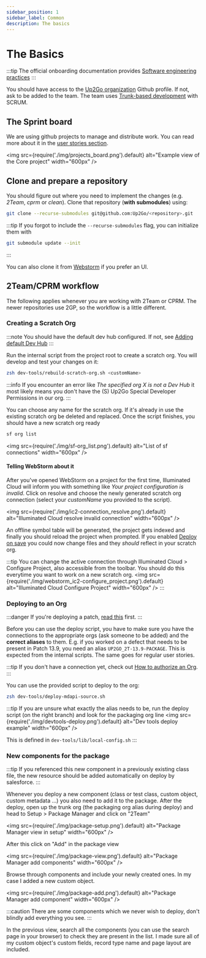 ```yaml
---
sidebar_position: 1
sidebar_label: Common
description: The basics
---
```


# The Basics

:::tip
The official onboarding documentation provides [Software engineering practices](https://sites.google.com/up2go.com/up2go-devson-boarding/software-engineering-practices)
:::

You should have access to the [Up2Go organization](https://github.com/Up2Go) Github profile. If not, ask to be added to the team. The team uses [Trunk-based development](https://www.atlassian.com/continuous-delivery/continuous-integration/trunk-based-development) with SCRUM.

## The Sprint board

We are using github projects to manage and distribute work. You can read more about it in the [user stories section](/contributing-code/user-stories).

<img
src={require('./img/projects_board.png').default}
alt="Example view of the Core project"
width="600px"
/>


## Clone and prepare a repository

You should figure out where you need to implement the changes (e.g. _2Team_, _cprm_ or _clean_). Clone that repository (**with submodules**) using:

```bash
git clone --recurse-submodules git@github.com:Up2Go/<repository>.git
```

:::tip
If you forgot to include the `--recurse-submodules` flag, you can initialize them with

```bash
git submodule update --init
```

:::

You can also clone it from [Webstorm](/environment/webstorm#github) if you prefer an UI.

## 2Team/CPRM workflow

The following applies whenever you are working with 2Team or CPRM. The newer repositories use 2GP, so the workflow is a little different.

### Creating a Scratch Org 

:::note
You should have the default dev hub configured. If not, see [Adding default Dev Hub](/environment/sf#adding-default-dev-hub)
:::

Run the internal script from the project root to create a scratch org. You will develop and test your changes on it:

```bash
zsh dev-tools/rebuild-scratch-org.sh <customName>
```

:::info
If you encounter an error like _The specified org X is not a Dev Hub_ it most likely means you don't have the (S) Up2Go Special Developer Permissions in our org.
:::

You can choose any name for the scratch org. If it's already in use the existing scratch org be deleted and replaced. Once the script finishes, you should have a new scratch org ready

```bash
sf org list
```

<img
src={require('./img/sf-org_list.png').default}
alt="List of sf connections"
width="600px"
/>

#### Telling WebStorm about it

After you've opened WebStorm on a project for the first time, Illuminated Cloud will inform you with something like _Your project configuration is invalid_. Click on resolve and choose the newly generated scratch org connection (select your _customName_ you provided to the script).

<img
src={require('./img/ic2-connection_resolve.png').default}
alt="Illuminated Cloud resolve invalid connection"
width="600px"
/>

An offline symbol table will be generated, the project gets indexed and finally you should reload the project when prompted. If you enabled [Deploy on save](/environment/webstorm#illuminatedcloud) you could now change files and they _should_ reflect in your scratch org.

:::tip
You can change the active connection through Illuminated Cloud > Configure Project, also accessible from the toolbar. You should do this everytime you want to work on a new scratch org.
<img
src={require('./img/webstorm_ic2-configure_project.png').default}
alt="Illuminated Cloud Configure Project"
width="600px"
/>
:::

### Deploying to an Org

:::danger
If you're deploying a patch, [read this](/contributing-code/user-stories#working-on-defects) first.
:::

Before you can use the deploy script, you have to make sure you have the connections to the appropriate orgs (ask someone to be added) and the **correct aliases** to them. E.g. if you worked on a defect that needs to be present in Patch 13.9, you need an alias `UP2GO_2T-13.9-PACKAGE`. This is expected from the internal scripts. The same goes for regular user stories.

:::tip
If you don't have a connection yet, check out [How to authorize an Org](/environment/sf#authorizing-an-org).
:::

You can use the provided script to deploy to the org:

```bash
zsh dev-tools/deploy-mdapi-source.sh
```

:::tip
If you are unsure what exactly the alias needs to be, run the deploy script (on the right branch) and look for the packaging org line
<img
src={require('./img/devtools-deploy.png').default}
alt="Dev tools deploy example"
width="600px"
/>

This is defined in `dev-tools/lib/local-config.sh`
:::

### New components for the package

:::tip
If you referenced this new component in a previously existing class file, the new resource should be added automatically on deploy by salesforce.
:::

Whenever you deploy a new component (class or test class, custom object, custom metadata ...) you also need to add it to the package. After the deploy, open up the trunk org (the packaging org alias during deploy) and head to Setup \> Package Manager and click on "2Team"

<img
src={require('./img/package-setup.png').default}
alt="Package Manager view in setup"
width="600px"
/>

After this click on "Add" in the package view

<img
src={require('./img/package-view.png').default}
alt="Package Manager add components"
width="600px"
/>

Browse through components and include your newly created ones. In my case I added a new custom object.

<img
src={require('./img/package-add.png').default}
alt="Package Manager add component"
width="600px"
/>

:::caution
There are some components which we never wish to deploy, don't blindly add everything you see.
:::

In the previous view, search all the components (you can use the search page in your browser) to check they are present in the list. I made sure all of my custom object's custom fields, record type name and page layout are included.
